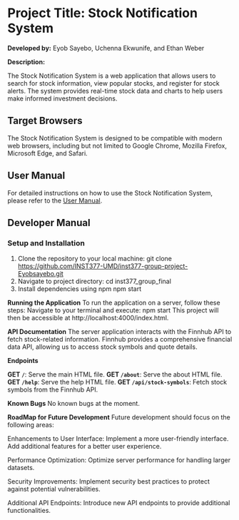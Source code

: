 # Project Title: Stock Notification System

**Developed by:** Eyob Sayebo, Uchenna Ekwunife, and Ethan Weber

**Description:**

The Stock Notification System is a web application that allows users to search for stock information, view popular stocks, and register for stock alerts. The system provides real-time stock data and charts to help users make informed investment decisions.

## Target Browsers

The Stock Notification System is designed to be compatible with modern web browsers, including but not limited to Google Chrome, Mozilla Firefox, Microsoft Edge, and Safari.

## User Manual

For detailed instructions on how to use the Stock Notification System, please refer to the [User Manual](user_manual.md).

## Developer Manual

### Setup and Installation

1. Clone the repository to your local machine:
   git clone https://github.com/INST377-UMD/inst377-group-project-Eyobsayebo.git
2. Navigate to project directory:
   cd inst377_group_final
3. Install dependencies using npm
   npm start

 **Running the Application**
To run the application on a server, follow these steps:
Navigate to your terminal and execute:
npm start
This project will then be accessible at http://localhost:4000/index.html.

**API Documentation**
The server application interacts with the Finnhub API to fetch stock-related information. Finnhub provides a comprehensive financial data API, allowing us to access stock symbols and quote details.

**Endpoints**

**GET `/`**: Serve the main HTML file.
**GET `/about`**: Serve the about HTML file.
**GET `/help`**: Serve the help HTML file.
**GET `/api/stock-symbols`**: Fetch stock symbols from the Finnhub API.

**Known Bugs**
No known bugs at the moment.

**RoadMap for Future Development**
Future development should focus on the following areas:

Enhancements to User Interface:
Implement a more user-friendly interface.
Add additional features for a better user experience.

Performance Optimization:
Optimize server performance for handling larger datasets.

Security Improvements:
Implement security best practices to protect against potential vulnerabilities.

Additional API Endpoints:
Introduce new API endpoints to provide additional functionalities.






   
